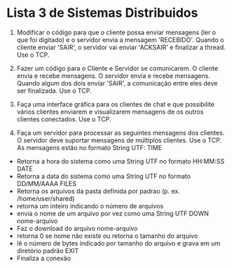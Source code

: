 # Lista 3 de Sistemas Distribuidos

1) Modificar o código para que o cliente possa enviar mensagens (ler o que foi digitado) e o servidor envia a mensagem 'RECEBIDO'. Quando o cliente enviar 'SAIR',  o servidor vai enviar 'ACKSAIR' e finalizar a thread. Use o TCP.

2) Fazer um código para o Cliente e Servidor se comunicarem. O cliente envia e recebe mensagens. O servidor envia e recebe mensagens. Quando algum dos dois enviar 'SAIR', a comunicação entre eles deve ser finalizada. Use o TCP.


3) Faça uma interface gráfica para os clientes de chat e que possibilite vários clientes enviarem e visualizarem mensagens de os outros clientes conectados. Use o TCP.

4)  Faça um servidor para processar as seguintes mensagens dos clientes. O servidor deve suportar mensagens de múltiplos clientes. Use o TCP.
As mensagens estão no formato String UTF:
TIME
* Retorna a hora do sistema como uma String UTF no formato HH:MM:SS
DATE
* Retorna a data do sistema como uma String UTF no formato DD/MM/AAAA
FILES
* Retorna os arquivos da pasta definida por padrao (p. ex. /home/user/shared)
* retorna um inteiro indicando o número de arquivos
* envia o nome de um arquivo por vez como uma String UTF
DOWN nome-arquivo
* Faz o download do arquivo nome-arquivo
* retorna 0 se nome não existe ou retorna o tamanho do arquivo
* lê o número de bytes indicado por tamanho do arquivo e grava em um diretório padrão
EXIT
* Finaliza a conexão